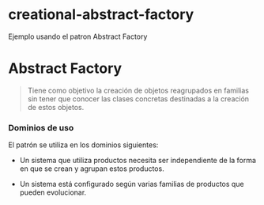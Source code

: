 # creational-abstract-factory
Ejemplo usando el patron Abstract Factory

# Abstract Factory

> Tiene como objetivo la creación de objetos reagrupados en familias sin tener que conocer las clases concretas destinadas a la creación de estos objetos.

### Dominios de uso
El patrón se utiliza en los dominios siguientes:

  - Un sistema que utiliza productos necesita ser independiente de la forma en que se crean y agrupan estos productos.

  - Un sistema está configurado según varias familias de productos que pueden evolucionar.
